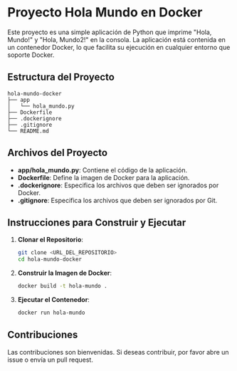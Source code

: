 # Proyecto Hola Mundo en Docker

Este proyecto es una simple aplicación de Python que imprime "Hola, Mundo!" y "Hola, Mundo2!" en la consola. La aplicación está contenida en un contenedor Docker, lo que facilita su ejecución en cualquier entorno que soporte Docker.

## Estructura del Proyecto

```
hola-mundo-docker
├── app
│   └── hola_mundo.py
├── Dockerfile
├── .dockerignore
├── .gitignore
└── README.md
```

## Archivos del Proyecto

- **app/hola_mundo.py**: Contiene el código de la aplicación.
- **Dockerfile**: Define la imagen de Docker para la aplicación.
- **.dockerignore**: Especifica los archivos que deben ser ignorados por Docker.
- **.gitignore**: Especifica los archivos que deben ser ignorados por Git.

## Instrucciones para Construir y Ejecutar

1. **Clonar el Repositorio**:
   ```bash
   git clone <URL_DEL_REPOSITORIO>
   cd hola-mundo-docker
   ```

2. **Construir la Imagen de Docker**:
   ```bash
   docker build -t hola-mundo .
   ```

3. **Ejecutar el Contenedor**:
   ```bash
   docker run hola-mundo
   ```

## Contribuciones

Las contribuciones son bienvenidas. Si deseas contribuir, por favor abre un issue o envía un pull request.